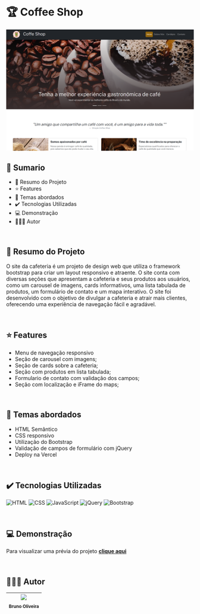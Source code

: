 # 🏆 Coffee Shop

<img src="./assets/img/screenshot-01.jpg" alt="Imagem do projeto">

<br>

## 📎 Sumario

- 📌 Resumo do Projeto
- ⭐ Features
- 📂 Temas abordados
- ✔️ Tecnologias Utilizadas
- 💻 Demonstração
- 🙋🏻‍♂️ Autor

<br>

## 📌 Resumo do Projeto
O site da cafeteria é um projeto de design web que utiliza o framework bootstrap para criar um layout responsivo e atraente. O site conta com diversas seções que apresentam a cafeteria e seus produtos aos usuários, como um carousel de imagens, cards informativos, uma lista tabulada de produtos, um formulário de contato e um mapa interativo. O site foi desenvolvido com o objetivo de divulgar a cafeteria e atrair mais clientes, oferecendo uma experiência de navegação fácil e agradável.

<br>

## ⭐ Features
- Menu de navegação responsivo
- Seção de carousel com imagens;
- Seção de cards sobre a cafeteria;
- Seção com produtos em lista tabulada;
- Formulario de contato com validação dos campos;
- Seção com localização e iFrame do maps;

<br>

## 📂 Temas abordados
- HTML Semântico
- CSS responsivo
- Utilização do Bootstrap
- Validação de campos de formulário com jQuery
- Deploy na Vercel

<br>

## ✔️ Tecnologias Utilizadas
![HTML](https://img.shields.io/badge/HTML5-E34F26?style=for-the-badge&logo=html5&logoColor=white)
![CSS](https://img.shields.io/badge/CSS3-1572B6?style=for-the-badge&logo=css3&logoColor=white)
![JavaScript](https://img.shields.io/badge/JavaScript-323330?style=for-the-badge&logo=javascript&logoColor=F7DF1E)
![jQuery](https://img.shields.io/badge/jQuery-0769AD?style=for-the-badge&logo=jquery&logoColor=white)
![Bootstrap](https://img.shields.io/badge/Bootstrap-563D7C?style=for-the-badge&logo=bootstrap&logoColor=white)

<br>

## 💻 Demonstração
Para visualizar uma prévia do projeto <a href="https://coffee-shop-one-liard.vercel.app/" target="_blank"><b>clique aqui</b></a>

<br>

## 🙋🏻‍♂️ Autor
| [<img src="https://avatars.githubusercontent.com/u/103857382?v=4" width=115><br><sub>Bruno Oliveira</sub>](https://github.com/BrunoOliveira16) |
| :---: |
